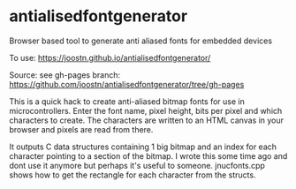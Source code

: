 # antialisedfontgenerator
Browser based tool to generate anti aliased fonts for embedded devices

To use:
https://joostn.github.io/antialisedfontgenerator/

Source: see gh-pages branch:
https://github.com/joostn/antialisedfontgenerator/tree/gh-pages

This is a quick hack to create anti-aliased bitmap fonts for use in microcontrollers. Enter the font name, pixel height, bits per pixel and which characters to create. The characters are written to an HTML canvas in your browser and pixels are read from there.

It outputs C data structures containing 1 big bitmap and an index for each character pointing to a section of the bitmap. I wrote this some time ago and dont use it anymore but perhaps it's useful to someone. 
jnucfonts.cpp shows how to get the rectangle for each character from the structs.